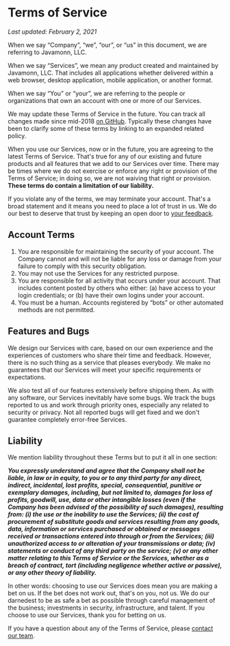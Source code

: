 # Terms of Service

*Last updated: February 2, 2021*

When we say “Company”, “we”, “our”, or “us” in this document, we are referring to Javamonn, LLC.

When we say “Services”, we mean any product created and maintained by Javamonn, LLC. That includes all applications whether delivered within a web browser, desktop application, mobile application, or another format.

When we say “You” or “your”, we are referring to the people or organizations that own an account with one or more of our Services. 

We may update these Terms of Service in the future. You can track all changes made since mid-2018 [on GitHub](https://github.com/javamonn/sunspot). Typically these changes have been to clarify some of these terms by linking to an expanded related policy. 

When you use our Services, now or in the future, you are agreeing to the latest Terms of Service. That's true for any of our existing and future products and all features that we add to our Services over time. There may be times where we do not exercise or enforce any right or provision of the Terms of Service; in doing so, we are not waiving that right or provision. **These terms do contain a limitation of our liability.**

If you violate any of the terms, we may terminate your account. That's a broad statement and it means you need to place a lot of trust in us. We do our best to deserve that trust by keeping an open door to [your feedback](mailto:javamonn@hey.com).

## Account Terms  

1. You are responsible for maintaining the security of your account. The Company cannot and will not be liable for any loss or damage from your failure to comply with this security obligation.
2. You may not use the Services for any restricted purpose.
3. You are responsible for all activity that occurs under your account. That includes content posted by others who either: (a) have access to your login credentials; or (b) have their own logins under your account.
4. You must be a human. Accounts registered by “bots” or other automated methods are not permitted.

## Features and Bugs

We design our Services with care, based on our own experience and the experiences of customers who share their time and feedback. However, there is no such thing as a service that pleases everybody. We make no guarantees that our Services will meet your specific requirements or expectations.

We also test all of our features extensively before shipping them. As with any software, our Services inevitably have some bugs. We track the bugs reported to us and work through priority ones, especially any related to security or privacy. Not all reported bugs will get fixed and we don't guarantee completely error-free Services.

## Liability

We mention liability throughout these Terms but to put it all in one section:

***You expressly understand and agree that the Company shall not be liable, in law or in equity, to you or to any third party for any direct, indirect, incidental, lost profits, special, consequential, punitive or exemplary damages, including, but not limited to, damages for loss of profits, goodwill, use, data or other intangible losses (even if the Company has been advised of the possibility of such damages), resulting from: (i) the use or the inability to use the Services; (ii) the cost of procurement of substitute goods and services resulting from any goods, data, information or services purchased or obtained or messages received or transactions entered into through or from the Services; (iii) unauthorized access to or alteration of your transmissions or data; (iv) statements or conduct of any third party on the service; (v) or any other matter relating to this Terms of Service or the Services, whether as a breach of contract, tort (including negligence whether active or passive), or any other theory of liability.***

In other words: choosing to use our Services does mean you are making a bet on us. If the bet does not work out, that's on you, not us. We do our darnedest to be as safe a bet as possible through careful management of the business; investments in security, infrastructure, and talent. If you choose to use our Services, thank you for betting on us.

If you have a question about any of the Terms of Service, please [contact our team](mailto:javamonn@hey.com).
